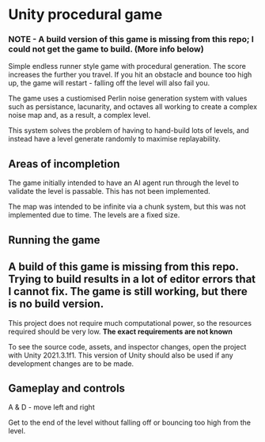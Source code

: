 # Unity procedural game 

### NOTE - A build version of this game is missing from this repo; I could not get the game to build. (More info below) 

Simple endless runner style game with procedural generation. The score increases the further you travel. If you hit an obstacle and bounce too high up, the game will restart - falling off the level will also fail you.

The game uses a custiomised Perlin noise generation system with values such as persistance, lacunarity, and octaves all working to create a complex noise map and, as a result, a complex level.

This system solves the problem of having to hand-build lots of levels, and instead have a level generate randomly to maximise replayability.

## Areas of incompletion
The game initially intended to have an AI agent run through the level to validate the level is passable. This has not been implemented.

The map was intended to be infinite via a chunk system, but this was not implemented due to time. The levels are a fixed size.

## Running the game
## **A build of this game is missing from this repo. Trying to build results in a lot of editor errors that I cannot fix. The game is still working, but there is no build version.**

This project does not require much computational power, so the resources required should be very low. **The exact requirements are not known**

To see the source code, assets, and inspector changes, open the project with Unity 2021.3.1f1.
This version of Unity should also be used if any development changes are to be made.

## Gameplay and controls
A & D - move left and right

Get to the end of the level without falling off or bouncing too high from the level.
